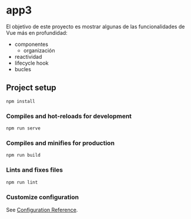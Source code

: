 # app3

El objetivo de este proyecto es mostrar algunas de las funcionalidades de Vue más en profundidad:

- componentes
  - organización
- reactividad
- lifecycle hook
- bucles


## Project setup
```
npm install
```

### Compiles and hot-reloads for development
```
npm run serve
```

### Compiles and minifies for production
```
npm run build
```

### Lints and fixes files
```
npm run lint
```

### Customize configuration
See [Configuration Reference](https://cli.vuejs.org/config/).
